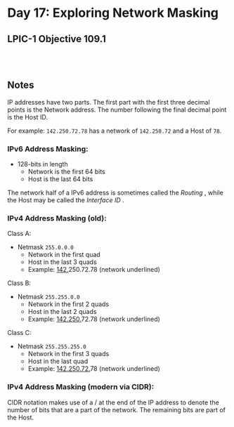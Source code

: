 # Day 17: Exploring Network Masking

## LPIC-1 Objective 109.1
<br></br>

## Notes

IP addresses have two parts. The first part with the first three decimal points is the Network address. The number following the final decimal point is the Host ID.

For example: `142.250.72.78` has a network of `142.250.72` and a Host of `78`.


### IPv6 Address Masking:

* 128-bits in length
  * Network is the first 64 bits
  * Host is the last 64 bits

The network half of a IPv6 address is sometimes called the _Routing_ , while the Host may be called the _Interface ID_ .

### IPv4 Address Masking (old):

Class A:

* Netmask `255.0.0.0`
  * Network in the first quad
  * Host in the last 3 quads
  * Example: <u>142.</u>250.72.78 (network underlined)

Class B:

* Netmask `255.255.0.0`
  * Network in the first 2 quads
  * Host in the last 2 quads
  * Example: <u>142.250.</u>72.78 (network underlined)


Class C:

* Netmask `255.255.255.0`
  * Network in the first 3 quads
  * Host in the last quad
  * Example: <u>142.250.72.</u>78 (network underlined)


### IPv4 Address Masking (modern via CIDR):

CIDR notation makes use of a / at the end of the IP address to denote the number of bits that are a part of the network. The remaining bits are part of the Host.
